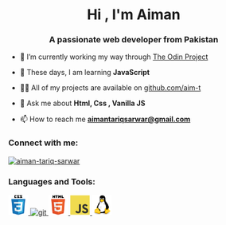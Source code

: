 <h1 align="center">Hi , I'm Aiman</h1>
<h3 align="center">A passionate web developer from Pakistan</h3>

- 🔭 I’m currently working my way through [The Odin Project](https://www.theodinproject.com/)

- 🌱 These days, I am learning **JavaScript**

- 👨‍💻 All of my projects are available on [github.com/aim-t](github.com/aim-t)

- 💬 Ask me about **Html, Css , Vanilla JS**

- 📫 How to reach me **aimantariqsarwar@gmail.com**

<h3 align="left">Connect with me:</h3>
<p align="left">
<a href="https://linkedin.com/in/aiman-tariq-sarwar" target="blank"><img align="center" src="https://raw.githubusercontent.com/rahuldkjain/github-profile-readme-generator/master/src/images/icons/Social/linked-in-alt.svg" alt="aiman-tariq-sarwar" height="30" width="40" /></a>
</p>

<h3 align="left">Languages and Tools:</h3>
<p align="left"> <a href="https://www.w3schools.com/css/" target="_blank" rel="noreferrer"> <img src="https://raw.githubusercontent.com/devicons/devicon/master/icons/css3/css3-original-wordmark.svg" alt="css3" width="40" height="40"/> </a> <a href="https://git-scm.com/" target="_blank" rel="noreferrer"> <img src="https://www.vectorlogo.zone/logos/git-scm/git-scm-icon.svg" alt="git" width="40" height="40"/> </a> <a href="https://www.w3.org/html/" target="_blank" rel="noreferrer"> <img src="https://raw.githubusercontent.com/devicons/devicon/master/icons/html5/html5-original-wordmark.svg" alt="html5" width="40" height="40"/> </a> <a href="https://developer.mozilla.org/en-US/docs/Web/JavaScript" target="_blank" rel="noreferrer"> <img src="https://raw.githubusercontent.com/devicons/devicon/master/icons/javascript/javascript-original.svg" alt="javascript" width="40" height="40"/> </a> <a href="https://www.linux.org/" target="_blank" rel="noreferrer"> <img src="https://raw.githubusercontent.com/devicons/devicon/master/icons/linux/linux-original.svg" alt="linux" width="40" height="40"/> </a> </p>
